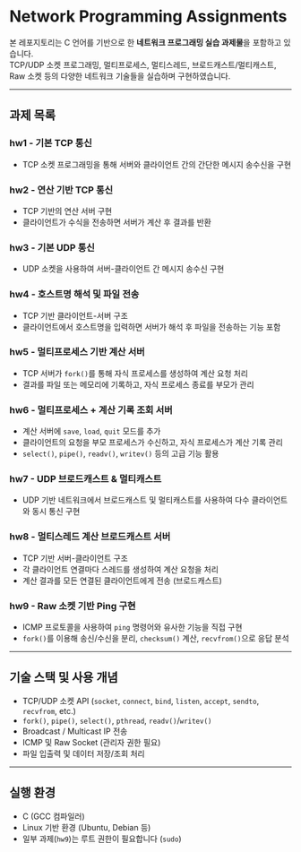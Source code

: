 # Network Programming Assignments

본 레포지토리는 C 언어를 기반으로 한 **네트워크 프로그래밍 실습 과제물**을 포함하고 있습니다.  
TCP/UDP 소켓 프로그래밍, 멀티프로세스, 멀티스레드, 브로드캐스트/멀티캐스트, Raw 소켓 등의 다양한 네트워크 기술들을 실습하며 구현하였습니다.

---

## 과제 목록

### hw1 - 기본 TCP 통신
- TCP 소켓 프로그래밍을 통해 서버와 클라이언트 간의 간단한 메시지 송수신을 구현

### hw2 - 연산 기반 TCP 통신
- TCP 기반의 연산 서버 구현
- 클라이언트가 수식을 전송하면 서버가 계산 후 결과를 반환

### hw3 - 기본 UDP 통신
- UDP 소켓을 사용하여 서버-클라이언트 간 메시지 송수신 구현

### hw4 - 호스트명 해석 및 파일 전송
- TCP 기반 클라이언트-서버 구조
- 클라이언트에서 호스트명을 입력하면 서버가 해석 후 파일을 전송하는 기능 포함

### hw5 - 멀티프로세스 기반 계산 서버
- TCP 서버가 `fork()`를 통해 자식 프로세스를 생성하여 계산 요청 처리
- 결과를 파일 또는 메모리에 기록하고, 자식 프로세스 종료를 부모가 관리

### hw6 - 멀티프로세스 + 계산 기록 조회 서버
- 계산 서버에 `save`, `load`, `quit` 모드를 추가
- 클라이언트의 요청을 부모 프로세스가 수신하고, 자식 프로세스가 계산 기록 관리
- `select()`, `pipe()`, `readv()`, `writev()` 등의 고급 기능 활용

### hw7 - UDP 브로드캐스트 & 멀티캐스트
- UDP 기반 네트워크에서 브로드캐스트 및 멀티캐스트를 사용하여 다수 클라이언트와 동시 통신 구현

### hw8 - 멀티스레드 계산 브로드캐스트 서버
- TCP 기반 서버-클라이언트 구조
- 각 클라이언트 연결마다 스레드를 생성하여 계산 요청을 처리
- 계산 결과를 모든 연결된 클라이언트에게 전송 (브로드캐스트)

### hw9 - Raw 소켓 기반 Ping 구현
- ICMP 프로토콜을 사용하여 `ping` 명령어와 유사한 기능을 직접 구현
- `fork()`를 이용해 송신/수신을 분리, `checksum()` 계산, `recvfrom()`으로 응답 분석

---

## 기술 스택 및 사용 개념

- TCP/UDP 소켓 API (`socket`, `connect`, `bind`, `listen`, `accept`, `sendto`, `recvfrom`, etc.)
- `fork()`, `pipe()`, `select()`, `pthread`, `readv()`/`writev()`
- Broadcast / Multicast IP 전송
- ICMP 및 Raw Socket (관리자 권한 필요)
- 파일 입출력 및 데이터 저장/조회 처리

---

## 실행 환경

- C (GCC 컴파일러)
- Linux 기반 환경 (Ubuntu, Debian 등)
- 일부 과제(`hw9`)는 루트 권한이 필요합니다 (`sudo`)

